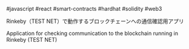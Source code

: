 #javascript #react #smart-contracts #hardhat #solidity #web3

Rinkeby（TEST NET）で動作するブロックチェーンへの通信確認用アプリ

Application for checking communication to the blockchain running in Rinkeby (TEST NET)
